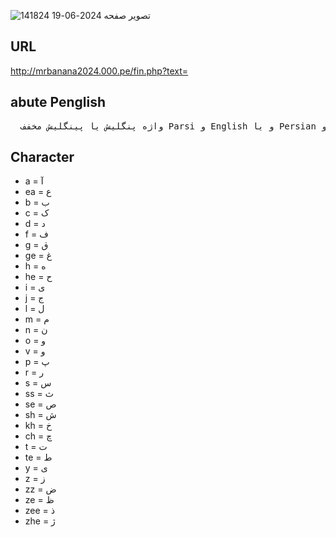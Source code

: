 ![تصویر صفحه 2024-06-19 141824](https://github.com/Mr-Banana-2045/Penglish/assets/109140672/f7242b33-d2f7-4b00-9403-28b272d0340b)
## URL
http://mrbanana2024.000.pe/fin.php?text=
## abute Penglish
<pre>
  واژه پنگلیش یا پینگلیش مخفف Parsi و English و یا Persian و English هست، که یعنی نوشتن زبان فارسی با خط انگلیسی. پنگلیش معادل‌های دیگری دارد: فنگلیسی یا فارگلیسی مخفف فارسی + انگلیسی. این سبک نوشتن از چت‌روم‌ها و SMSها به وجود آمده است
</pre>
## Character
* a = آ
* ea = ع
* b = ب
* c = ک
* d = د
* f = ف
* g = ق
* ge = غ
* h = ه
* he = ح
* i = ی
* j = ج
* l = ل
* m = م
* n = ن
* o = و
* v = و
* p = پ
* r = ر
* s = س
* ss = ث
* se = ص
* sh = ش
* kh = خ
* ch = چ
* t = ت
* te = ط
* y = ی
* z = ز
* zz = ض
* ze = ظ
* zee = ذ
* zhe = ژ
